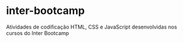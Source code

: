 # inter-bootcamp
Atividades de codificação HTML, CSS e JavaScript desenvolvidas nos cursos do Inter Bootcamp
